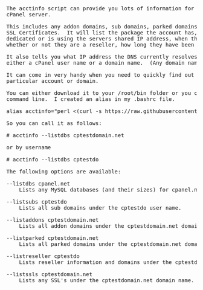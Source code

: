 <pre>
The acctinfo script can provide you lots of information for an account on your 
cPanel server.  

This includes any addon domains, sub domains, parked domains, databases, 
SSL Certificates.  It will list the package the account has, whether it has a 
dedicated or is using the servers shared IP address, when the user last logged in, 
whether or not they are a reseller, how long they have been a customer, etc...

It also tells you what IP address the DNS currently resolves to. You can pass it
either a cPanel user name or a domain name.  (Any domain name, even parked or addons).

It can come in very handy when you need to quickly find out information on a
particular account or domain.

You can either download it to your /root/bin folder or you can run it from the 
command line.  I created an alias in my .bashrc file.

alias acctinfo="perl <&#40;curl -s https://raw.githubusercontent.com/cPanelPeter/acctinfo/master/acctinfo&#40;"

So you can call it as follows: 

# acctinfo --listdbs cptestdomain.net

or by username

# acctinfo --listdbs cptestdo

The following options are available: 

--listdbs cpanel.net
    Lists any MySQL databases (and their sizes) for cpanel.net

--listsubs cptestdo
    Lists all sub domains under the cptestdo user name.

--listaddons cptestdomain.net
    Lists all addon domains under the cptestdomain.net domain name.

--listparked cptestdomain.net
    Lists all parked domains under the cptestdomain.net domain name.

--listreseller cptestdo
    Lists reseller information and domains under the cptestdo user name.

--listssls cptestdomain.net
    Lists any SSL's under the cptestdomain.net domain name.

</pre>


